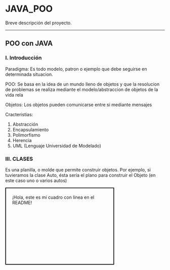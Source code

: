 # JAVA_POO

Breve descripción del proyecto.

---

## POO con JAVA

### I. Introducción

Paradigma: Es todo modelo, patron o ejemplo que debe seguirse en determinada situacion. 

POO: Se basa en la idea de un mundo lleno de objetos y que la resolucion de problemas se realiza mediante el modelo/abstraccion de objetos de la vida rela

Objetos: Los objetos pueden  comunicarse entre si mediante mensajes

Cracteristias:
1.  Abstracción
2.  Encapsulamiento
3.  Polimorfismo
4.  Herencia
5.  UML  (Lenguaje Universidad de Modelado)

### III. CLASES

Es una planilla, o molde que permite construir objetos. Por ejemplo, si tuvieramos la clase Auto, ésta sería el plano para construir el Objeto (en este caso uno o varios autos)

<div style="width: 300px; height: 200px; border: 2px solid #000; padding: 20px;">
  <!-- Contenido del cuadro -->
  ¡Hola, este es mi cuadro con línea en el README!
</div>
